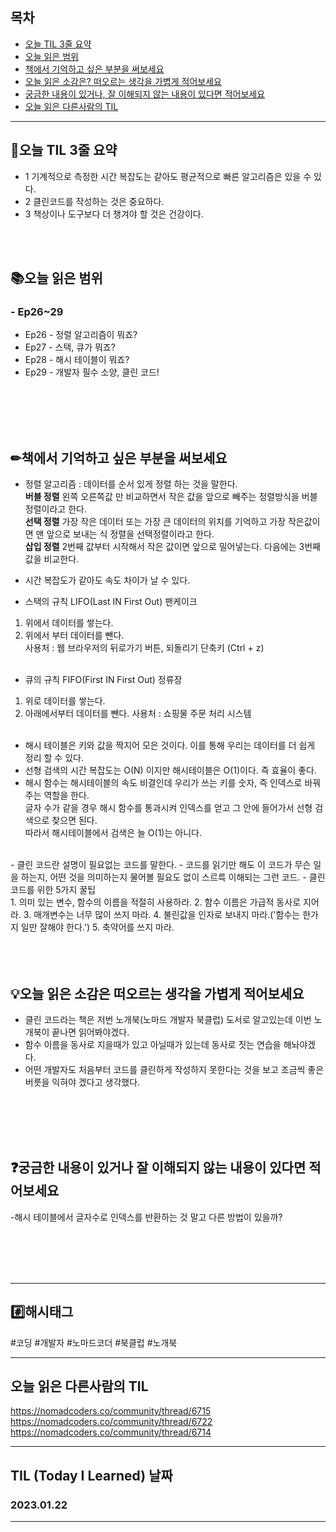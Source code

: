 
## 목차

- [오늘 TIL 3줄 요약](#오늘-TIL-3줄-요약)
- [오늘 읽은 범위](#오늘-읽은-범위)
- [책에서 기억하고 싶은 부분을 써보세요](#책에서-기억하고-싶은-부분을-써보세요)
- [오늘 읽은 소감은? 떠오르는 생각을 가볍게 적어보세요](#오늘-읽은-소감은-떠오르는-생각을-가볍게-적어보세요)
- [궁금한 내용이 있거나, 잘 이해되지 않는 내용이 있다면 적어보세요](#궁금한-내용이-있거나-잘-이해되지-않는-내용이-있다면-적어보세요)
- [오늘 읽은 다른사람의 TIL](#오늘-읽은-다른사람의-TIL)

***
## 🌠오늘 TIL 3줄 요약

- 1 기계적으로 측정한 시간 복잡도는 같아도 평균적으로 빠른 알고리즘은 있을 수 있다.
- 2 클린코드를 작성하는 것은 중요하다.
- 3 책상이나 도구보다 더 챙겨야 할 것은 건강이다.
<br>
<br>


## 📚오늘 읽은 범위

### - Ep26~29
- Ep26 - 정렬 알고리즘이 뭐죠?
- Ep27 - 스택, 큐가 뭐죠?
- Ep28 - 해시 테이블이 뭐죠?
- Ep29 - 개발자 필수 소양, 클린 코드!
 
<br>
<br>
<br>
<br>


## ✏책에서 기억하고 싶은 부분을 써보세요
- 정렬 알고리즘 : 데이터를 순서 있게 정렬 하는 것을 말한다.<br>
**버블 정렬** 왼쪽 오른쪽값 만 비교하면서 작은 값을 앞으로 빼주는 정렬방식을 버블 정렬이라고 한다.<br>
**선택 정렬** 가장 작은 데이터 또는 가장 큰 데이터의 위치를 기억하고 가장 작은값이면 맨 앞으로 보내는 식 정렬을 선택정렬이라고 한다.<br>
**삽입 정렬** 2번째 값부터 시작해서 작은 값이면 앞으로 밀어넣는다. 다음에는 3번째 값을 비교한다.<br>

- 시간 복잡도가 같아도 속도 차이가 날 수 있다.<br>
- 스택의 규칙 LIFO(Last IN First Out) 팬케이크<br>
1. 위에서 데이터를 쌓는다.<br>
2. 위에서 부터 데이터를 뺀다.<br>
사용처 : 웹 브라우저의 뒤로가기 버튼, 되돌리기 단축키 (Ctrl + z) <br><br>

-  큐의 규칙 FIFO(First IN First Out) 정류장
1. 위로 데이터를 쌓는다.
2. 아래에서부터 데이터를 뺀다.
사용처 : 쇼핑물 주문 처리 시스템<br><br>

- 해시 테이블은 키와 값을 짝지어 모은 것이다. 이를 통해 우리는 데이터를 더 쉽게 정리 할 수 있다.
- 선형 검색의 시간 복잡도는 O(N) 이지만 해시테이블은 O(1)이다. 즉 효율이 좋다.
- 해시 함수는 해시테이블의 속도 비결인데 우리가 쓰는 키를 숫자, 즉 인덱스로 바꿔주는 역할을 한다.<br>
글자 수가 같을 경우 해시 함수를 통과시켜 인덱스를 얻고 그 안에 들어가서 선형 검색으로 찾으면 된다. <br>
따라서 해시테이블에서 검색은 늘 O(1)는 아니다.<br>
<br>
- 클린 코드란 설명이 필요없는 코드를 말한다.
- 코드를 읽기만 해도 이 코드가 무슨 일을 하는지, 어떤 것을 의미하는지 물어볼 필요도 없이 스르륵 이해되는 그런 코드.
- 클린 코드를 위한 5가지 꿀팁<br>
1. 의미 있는 변수, 함수의 이름을 적절히 사용하라.
2. 함수 이름은 가급적 동사로 지어라.
3. 매개변수는 너무 많이 쓰지 마라.
4. 불린값을 인자로 보내지 마라.('함수는 한가지 일만 잘해야 한다.')
5. 축약어를 쓰지 마라.


<br>
<br>
<br>
<br>


## 💡오늘 읽은 소감은 떠오르는 생각을 가볍게 적어보세요
- 클린 코드라는 책은 저번 노개북(노마드 개발자 북클럽) 도서로 알고있는데 이번 노개북이 끝나면 읽어봐야겠다.
- 함수 이름을 동사로 지을때가 있고 아닐때가 있는데 동사로 짓는 연습을 해놔야겠다.
- 어떤 개발자도 처음부터 코드를 클린하게 작성하지 못한다는 것을 보고 조금씩 좋은 버릇을 익혀야 겠다고 생각했다.
<br>
<br>
<br>
<br>


## ❓궁금한 내용이 있거나 잘 이해되지 않는 내용이 있다면 적어보세요
-해시 테이블에서 글자수로 인덱스를 반환하는 것 말고 다른 방법이 있을까?


<br>
<br>
<br>
<br>







***

## #️⃣해시태그 ##
#코딩 #개발자 #노마드코더 #북클럽 #노개북

***

## 오늘 읽은 다른사람의 TIL
https://nomadcoders.co/community/thread/6715  
https://nomadcoders.co/community/thread/6722     
https://nomadcoders.co/community/thread/6714  

***

## TIL (Today I Learned) 날짜
  
  ### 2023.01.22
  
***
